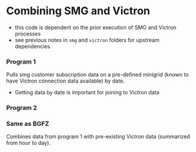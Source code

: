 # Combining SMG and Victron

 - this code is dependent on the prior execution of SMG and Victron processes
 - see previous notes in `smg` and `victron` folders for upstream dependencies
 
### Program 1

Pulls smg customer subscription data on a pre-defined minigrid (known to have Victron connection data available) by date.

 - Getting data by date is important for joining to Victron data

 
### Program 2

### Same as BGFZ

Combines data from program 1 with pre-existing Victron data (summarized from hour to day).
 


